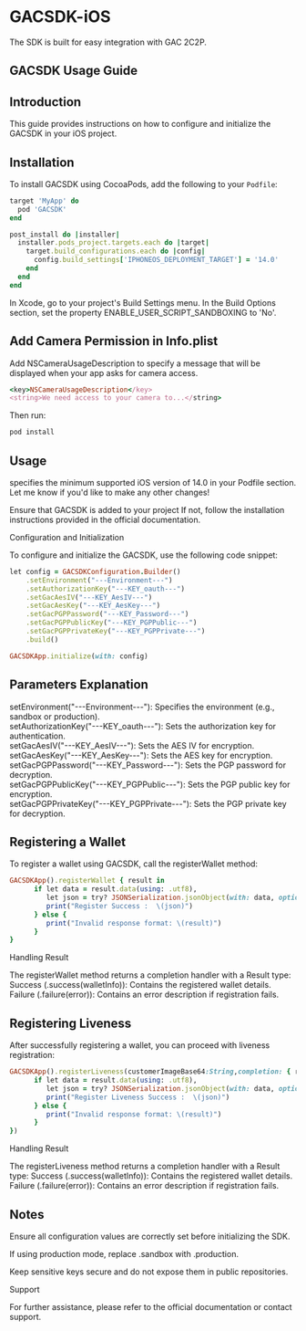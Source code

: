 # GACSDK-iOS
The SDK is built for easy integration with GAC 2C2P.

## GACSDK Usage Guide  

## Introduction  
This guide provides instructions on how to configure and initialize the GACSDK in your iOS project.  

## Installation  

To install GACSDK using CocoaPods, add the following to your `Podfile`:  
```ruby
target 'MyApp' do
  pod 'GACSDK'
end

post_install do |installer|
  installer.pods_project.targets.each do |target|
    target.build_configurations.each do |config|
      config.build_settings['IPHONEOS_DEPLOYMENT_TARGET'] = '14.0'
    end
  end
end

```

In Xcode, go to your project's Build Settings menu. In the Build Options section, set the property ENABLE_USER_SCRIPT_SANDBOXING to 'No'.

## Add Camera Permission in Info.plist

Add NSCameraUsageDescription to specify a message that will be displayed when your app asks for camera access.
```ruby
<key>NSCameraUsageDescription</key>
<string>We need access to your camera to...</string>
```

Then run:
```ruby
pod install
```

## Usage
specifies the minimum supported iOS version of 14.0 in your Podfile section. Let me know if you'd like to make any other changes!

Ensure that GACSDK is added to your project If not, follow the installation instructions provided in the official documentation.

Configuration and Initialization

To configure and initialize the GACSDK, use the following code snippet:
```ruby
let config = GACSDKConfiguration.Builder()
    .setEnvironment("---Environment---")
    .setAuthorizationKey("---KEY_oauth---")
    .setGacAesIV("---KEY_AesIV---")
    .setGacAesKey("---KEY_AesKey---")
    .setGacPGPPassword("---KEY_Password---")
    .setGacPGPPublicKey("---KEY_PGPPublic---")
    .setGacPGPPrivateKey("---KEY_PGPPrivate---")
    .build()

GACSDKApp.initialize(with: config)
```
## Parameters Explanation

setEnvironment("---Environment---"): Specifies the environment (e.g., sandbox or production).<br/>
setAuthorizationKey("---KEY_oauth---"): Sets the authorization key for authentication.<br/>
setGacAesIV("---KEY_AesIV---"): Sets the AES IV for encryption.<br/>
setGacAesKey("---KEY_AesKey---"): Sets the AES key for encryption.<br/>
setGacPGPPassword("---KEY_Password---"): Sets the PGP password for decryption.<br/>
setGacPGPPublicKey("---KEY_PGPPublic---"): Sets the PGP public key for encryption.<br/>
setGacPGPPrivateKey("---KEY_PGPPrivate---"): Sets the PGP private key for decryption.<br/>


## Registering a Wallet

To register a wallet using GACSDK, call the registerWallet method:
```ruby
GACSDKApp().registerWallet { result in
      if let data = result.data(using: .utf8),
         let json = try? JSONSerialization.jsonObject(with: data, options: []) as?[String: Any]{
         print("Register Success :  \(json)")
      } else {
         print("Invalid response format: \(result)")
      }
}
```

Handling Result

The registerWallet method returns a completion handler with a Result type:
Success (.success(walletInfo)): Contains the registered wallet details.
Failure (.failure(error)): Contains an error description if registration fails.


## Registering Liveness

After successfully registering a wallet, you can proceed with liveness registration:
```ruby
GACSDKApp().registerLiveness(customerImageBase64:String,completion: { result  in
      if let data = result.data(using: .utf8),
         let json = try? JSONSerialization.jsonObject(with: data, options: []) as?[String: Any]{
         print("Register Liveness Success :  \(json)")
      } else {
         print("Invalid response format: \(result)")
      }
})
```


Handling Result

The registerLiveness method returns a completion handler with a Result type:
Success (.success(walletInfo)): Contains the registered wallet details.
Failure (.failure(error)): Contains an error description if registration fails.

## Notes

Ensure all configuration values are correctly set before initializing the SDK.

If using production mode, replace .sandbox with .production.

Keep sensitive keys secure and do not expose them in public repositories.

Support

For further assistance, please refer to the official documentation or contact support.
